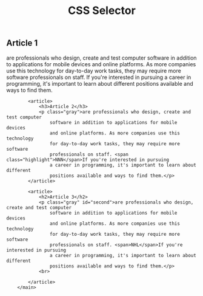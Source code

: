 <!DOCTYPE html>
<html lang="en">
<head>
    <meta charset="UTF-8">
    <meta name="viewport" content="width=device-width, initial-scale=1.0">
    <title>Document</title>
    <link rel="stylesheet" href="css/style.css">
</head>
<style>
    /* span{
        background-color: gold;
        text-decoration: underline;
    } */
</style>
<body>
    <header>
        <h1>CSS Selector</h1>
    </header>
        <main>
            <article>
                <h1>Article 1</h1>
                <p>are professionals who design, create and test computer
                    software in addition to applications for mobile devices
                    and online platforms. As more companies use this technology
                    for day-to-day work tasks, they may require more software
                    professionals on staff. If you're interested in pursuing 
                    a career in programming, it's important to learn about different
                    positions available and ways to find them.</p>
            </article>

            <article>
                <h3>Article 2</h3>
                <p class="gray">are professionals who design, create and test computer
                    software in addition to applications for mobile devices
                    and online platforms. As more companies use this technology
                    for day-to-day work tasks, they may require more software
                    professionals on staff. <span class="highlight">NNN</span>If you're interested in pursuing 
                    a career in programming, it's important to learn about different
                    positions available and ways to find them.</p>
            </article>

            <article>
                <h2>Article 3</h2>
                <p class="gray" id="second">are professionals who design, create and test computer
                    software in addition to applications for mobile devices
                    and online platforms. As more companies use this technology
                    for day-to-day work tasks, they may require more software
                    professionals on staff. <span>NHL</span>If you're interested in pursuing 
                    a career in programming, it's important to learn about different
                    positions available and ways to find them.</p>
                <br>

            </article>
        </main>




</body>
</html>
